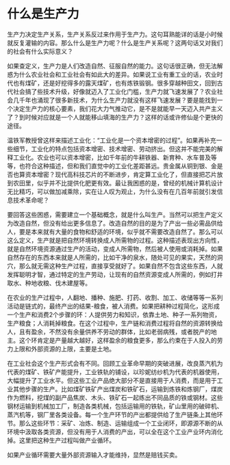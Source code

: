 # 什么是生产力

生产力决定生产关系，生产关系反过来作用于生产力。这句耳熟能详的话是小时候就反复灌输的内容。那么什么是生产力呢？什么是生产关系呢？这两句话又对我们的社会有什么实际意义？

如果查定义，生产力是人们改造自然、征服自然的能力。这句话很正确，但无法解惑为什么农业社会和工业社会有如此大的差异。如果说工业有重工业的话，农业时代也有煤矿，还是好挖得多的露天煤矿，也有炼铁锻钢。很多穿越种田文，回到古代社会搞了些技术升级，好像就迈入了工业化门槛，生产力就飞速发展了？农业社会几千年也涌现了很多新技术，为什么生产力就没有这样飞速发展？要是能找到一个决定生产力的核心要素，我们花大力气推动它，是不是就能早一天迈入共产主义了？到时候对应就是一个人就能移山填海的生产力？这样的话或许修仙是个更快的途径。

温铁军教授曾这样来描述工业化：“工业化是一个资本增密的过程”。如果再补充一些细节，工业化的特点包括资本增密、技术增密、劳动挤出。但这并不能完美的解释工业化。农业也可以资本增密，比如千年前的牛耕铁器、新育种、水车普及等等，也符合这种描述，但和我们直觉中的工业化差距甚远。贵金属从铜到银、金是否也算资本增密？现代高科技芯片的不断进步，肯定算工业化了，但直接把芯片放到农田里，似乎并不比提供化肥更有效。最让我困惑的是，曾经的机械计算机设计无比精巧，可以做加减乘除，实在让人叹为观止，为什么没有在几百年前就引发信息技术革命呢？

要回答这些困惑，需要建立一个基础概念，就是什么叫生产。当然可以把生产定义为改造自然，但没有给出更多信息了。改造自然的目的是为了产出一些必需品供给人，要是本来就有大量的食物和舒适的环境，似乎就不需要改造自然了。那么可以这么定义，生产就是把自然环境转换成人所需物的过程。这种描述表现出方向性，就是自然环境资源通过生产的活动，变成人所需物，然后被人使用或消耗掉。如果自然存在的东西本来就是人所需的，比如干净的泉水，随处可见的果实，天然的洞穴，那么就无需这种生产过程，直接享受就好了。如果自然不包含这些东西，人就发挥聪明才智，通过特定的生产劳动，让现有的自然资源变成人所需的，例如打井取水、种地收粮、伐木建屋等。

在农业的生产过程中，人翻地、播种、施肥、打药、收割、加工、收储等等一系列活动是链式的，最终产出的结果-粮食，被人消费。如果把耕种过程简化，这形成一个生产和消费2个步骤的环：人提供劳力和知识，依靠土地、种子一系列物资，生产粮食；人消耗掉粮食。在这个过程中，生产链和消费过程将自然的资源转换给人，且有盈余，不然没有余量供养不劳动的群体，比如老弱病残，或者脱产的地主。这个环肯定是产量越大越好，这样盈余的粮食更多，那么约束在于人投入的劳力上限和外部资源的上限，主要是土地。

在工业社会这个生产形式会有不同。回顾工业革命早期的突破进展，改良蒸汽机为代表的煤矿、铁矿产能提升，工业铁轨的铺设，以珍妮纺纱机为代表的机器使用，大幅提升了工业水平。但这些工业产品绝大部分不是直接用于人消费，而是用于工业其他步骤的生产。比如煤矿铁矿产出煤炭和铁矿石，运输到炼铁和炼钢厂，煤炭作为燃料，挖煤的副产品焦炭、木头、铁矿石一起练出不同品质的铁或钢材。这些钢材运输到机械加工厂，制造各类机械，包括运输用的铁轨，矿山里用的破碎机、蒸汽机等，钢厂里各类设备。每一个生产环节的产出都提供给了生产链条上其他环节。那么这些环节：采矿、冶炼、制造、运输组成一个工业闭环，即源源不断的从环境中汲取各类资源，但没有用于人消费的产出，可以全在这个工业产业环内消化掉。这里把这种生产过程叫做产业循环。

如果产业循环需要大量外部资源输入才能维持，显然是赔钱买卖。

